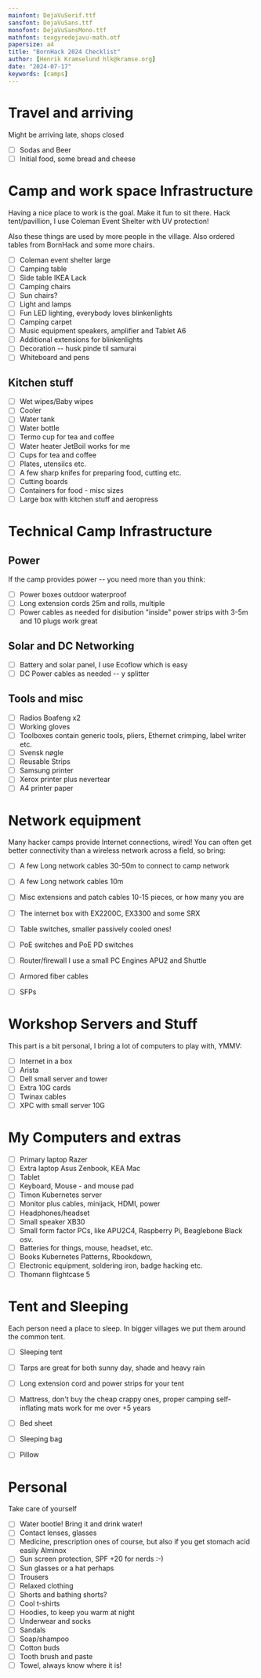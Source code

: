 ```yaml
---
mainfont: DejaVuSerif.ttf
sansfont: DejaVuSans.ttf
monofont: DejaVuSansMono.ttf
mathfont: texgyredejavu-math.otf
papersize: a4
title: "BornHack 2024 Checklist"
author: [Henrik Kramselund hlk@kramse.org]
date: "2024-07-17"
keywords: [camps]
---
```


# Travel and arriving

Might be arriving late, shops closed

- [ ] Sodas and Beer
- [ ] Initial food, some bread and cheese

# Camp and work space Infrastructure
Having a nice place to work is the goal. Make it fun to sit there.
Hack tent/pavillion, I use Coleman Event Shelter with UV protection!

Also these things are used by more people in the village. Also ordered tables from BornHack and some more chairs.

- [ ] Coleman event shelter large
- [ ] Camping table
- [ ] Side table IKEA Lack
- [ ] Camping chairs
- [ ] Sun chairs?
- [ ] Light and lamps
- [ ] Fun LED lighting, everybody loves blinkenlights
- [ ] Camping carpet
- [ ] Music equipment speakers, amplifier and Tablet A6
- [ ] Additional extensions for blinkenlights
- [ ] Decoration -- husk pinde til samurai
- [ ] Whiteboard and pens

## Kitchen stuff

- [ ] Wet wipes/Baby wipes
- [ ] Cooler
- [ ] Water tank
- [ ] Water bottle
- [ ] Termo cup for tea and coffee
- [ ] Water heater JetBoil works for me
- [ ] Cups for tea and coffee
- [ ] Plates, utensilcs etc.
- [ ] A few sharp knifes for preparing food, cutting etc.
- [ ] Cutting boards
- [ ] Containers for food - misc sizes
- [ ] Large box with kitchen stuff and aeropress

# Technical Camp Infrastructure

## Power
If the camp provides power -- you need more than you think:

- [ ] Power boxes outdoor waterproof
- [ ] Long extension cords 25m and rolls, multiple
- [ ] Power cables as needed for disibution "inside" power strips with 3-5m and 10 plugs work great

## Solar and DC Networking

- [ ] Battery and solar panel, I use Ecoflow which is easy
- [ ] DC Power cables as needed -- y splitter

## Tools and misc
- [ ] Radios Boafeng x2
- [ ] Working gloves
- [ ] Toolboxes contain generic tools, pliers, Ethernet crimping, label writer etc.
- [ ] Svensk nøgle
- [ ] Reusable Strips
- [ ] Samsung printer
- [ ] Xerox printer plus nevertear
- [ ] A4 printer paper

# Network equipment
Many hacker camps provide Internet connections, wired! You can often get better connectivity than a wireless network across a field, so bring:

- [ ] A few Long network cables 30-50m to connect to camp network
- [ ] A few Long network cables 10m
- [ ] Misc extensions and patch cables 10-15 pieces, or how many you are
- [ ] The internet box with EX2200C, EX3300 and some SRX
- [ ] Table switches, smaller passively cooled ones!
- [ ] PoE switches and PoE PD switches
- [ ] Router/firewall I use a small PC Engines APU2 and Shuttle
- [ ] Armored fiber cables
- [ ] SFPs


# Workshop Servers and Stuff
This part is a bit personal, I bring a lot of computers to play with, YMMV:

- [ ] Internet in a box
- [ ] Arista
- [ ] Dell small server and tower
- [ ] Extra 10G cards
- [ ] Twinax cables
- [ ] XPC with small server 10G

# My Computers and extras

- [ ] Primary laptop Razer
- [ ] Extra laptop Asus Zenbook, KEA Mac
- [ ] Tablet
- [ ] Keyboard, Mouse - and mouse pad
- [ ] Timon Kubernetes server
- [ ] Monitor plus cables, minijack, HDMI, power
- [ ] Headphones/headset
- [ ] Small speaker XB30
- [ ] Small form factor PCs, like APU2C4, Raspberry Pi, Beaglebone Black osv.
- [ ] Batteries for things, mouse, headset, etc.
- [ ] Books Kubernetes Patterns, Rbookdown,
- [ ] Electronic equipment, soldering iron, badge hacking etc.
- [ ] Thomann flightcase 5

# Tent and Sleeping
Each person need a place to sleep. In bigger villages we put them around the common tent.

- [ ] Sleeping tent
- [ ] Tarps are great for both sunny day, shade and heavy rain
- [ ] Long extension cord and power strips for your tent
- [ ] Mattress, don't buy the cheap crappy ones, proper camping self-inflating mats work for me over +5 years
- [ ] Bed sheet
- [ ] Sleeping bag
- [ ] Pillow


# Personal
Take care of yourself

- [ ] Water bootle! Bring it and drink water!
- [ ] Contact lenses, glasses
- [ ] Medicine, prescription ones of course, but also if you get stomach acid easily Alminox
- [ ] Sun screen protection, SPF +20 for nerds :-)
- [ ] Sun glasses or a hat perhaps
- [ ] Trousers
- [ ] Relaxed clothing
- [ ] Shorts and bathing shorts?
- [ ] Cool t-shirts
- [ ] Hoodies, to keep you warm at night
- [ ] Underwear and socks
- [ ] Sandals
- [ ] Soap/shampoo
- [ ] Cotton buds
- [ ] Tooth brush and paste
- [ ] Towel, always know where it is!
